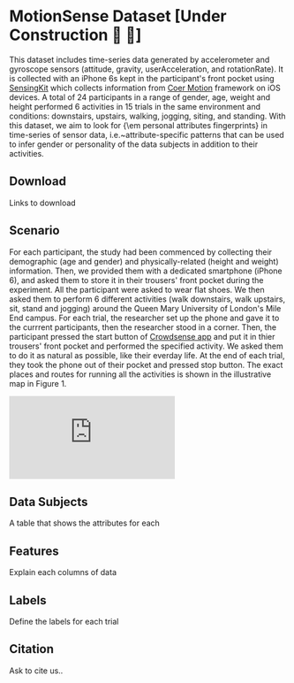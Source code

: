 # MotionSense Dataset [Under Construction :construction_worker: :construction_worker:]
This dataset includes time-series data generated by accelerometer and gyroscope sensors (attitude, gravity, userAcceleration, and rotationRate). It is collected with an iPhone 6s kept in the participant's front pocket using [SensingKit](https://www.sensingkit.org/) which collects information from [Coer Motion](https://developer.apple.com/documentation/coremotion/cmdevicemotion) framework on iOS devices. A total of 24 participants in a range of gender, age, weight and height performed 6 activities in 15 trials in the same environment and conditions: downstairs, upstairs, walking, jogging, siting, and standing. With this dataset, we aim to look for {\em personal attributes fingerprints} in time-series of sensor data, i.e.~attribute-specific patterns that can be used to infer gender or personality of the data subjects in addition to their activities. 

## Download
  Links to download
  
## Scenario
  For each participant, the study had been commenced by collecting their demographic (age and gender) and physically-related (height and weight) information. Then, we provided them with a dedicated smartphone (iPhone 6), and asked them to store it in their trousers' front pocket during the experiment. All the participant were asked to wear flat shoes. We then asked them to perform 6 different activities (walk downstairs, walk upstairs, sit, stand and jogging) around the Queen Mary University of London's Mile End campus. For each trial, the researcher set up the phone and gave it to the currrent participants, then the researcher stood in a corner. Then, the participant pressed the start button of [Crowdsense app](https://itunes.apple.com/us/app/crowdsense/id930853606?mt=8) and put it in thier trousers' front pocket and performed the specified activity. We asked them to do it as natural as possible, like their everday life. At the end of each trial, they took the phone out of their pocket and pressed stop button. The exact places and routes for running all the activities is shown in the illustrative map in Figure 1.  

![Mile End Map](https://github.com/mmalekzadeh/motion-sense/blob/master/materials/emap.pdf)

## Data Subjects
  A table that shows the attributes for each
  
## Features
  Explain each columns of data
  
## Labels
  Define the labels for each trial

## Citation
  Ask to cite us..


  
